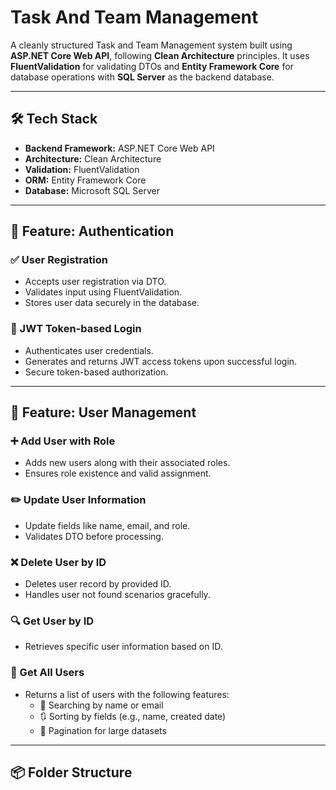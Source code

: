 # Task And Team Management

A cleanly structured Task and Team Management system built using **ASP.NET Core Web API**, following **Clean Architecture** principles. It uses **FluentValidation** for validating DTOs and **Entity Framework Core** for database operations with **SQL Server** as the backend database.

---

## 🛠️ Tech Stack

- **Backend Framework:** ASP.NET Core Web API
- **Architecture:** Clean Architecture
- **Validation:** FluentValidation
- **ORM:** Entity Framework Core
- **Database:** Microsoft SQL Server

---

## 🔐 Feature: Authentication

### ✅ User Registration
- Accepts user registration via DTO.
- Validates input using FluentValidation.
- Stores user data securely in the database.

### 🔐 JWT Token-based Login
- Authenticates user credentials.
- Generates and returns JWT access tokens upon successful login.
- Secure token-based authorization.

---

## 👤 Feature: User Management

### ➕ Add User with Role
- Adds new users along with their associated roles.
- Ensures role existence and valid assignment.

### ✏️ Update User Information
- Update fields like name, email, and role.
- Validates DTO before processing.

### ❌ Delete User by ID
- Deletes user record by provided ID.
- Handles user not found scenarios gracefully.

### 🔍 Get User by ID
- Retrieves specific user information based on ID.

### 📄 Get All Users
- Returns a list of users with the following features:
  - 🔎 Searching by name or email
  - 🔃 Sorting by fields (e.g., name, created date)
  - 📄 Pagination for large datasets

---

## 📦 Folder Structure

